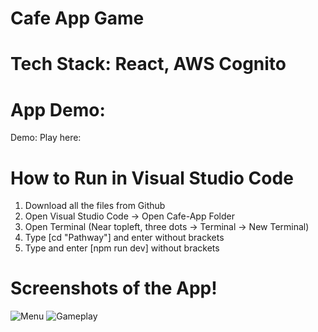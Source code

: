 # Cafe App Game

# Tech Stack: React, AWS Cognito

# App Demo:
Demo: 
Play here: 

# How to Run in Visual Studio Code
1. Download all the files from Github
2. Open Visual Studio Code -> Open Cafe-App Folder 
3. Open Terminal (Near topleft, three dots -> Terminal -> New Terminal)
4. Type [cd "Pathway"] and enter without brackets
5. Type and enter [npm run dev] without brackets

# Screenshots of the App!

![Menu](/Cafe-App/public/cafe-app-menu.PNG)
![Gameplay](/Cafe-App/public/cafe-app-gameplay.PNG.PNG)
